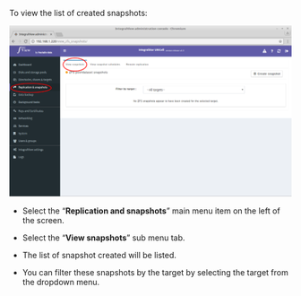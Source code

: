 
To view the list of created snapshots:

![Viewing snapshots](../img/view_snapshots.png)

- Select the “**Replication and snapshots**” main menu item on the left of the screen.

- Select the “**View snapshots**” sub menu tab.

- The list of snapshot created will be listed.

- You can filter these snapshots by the target by selecting the target from the dropdown menu.
